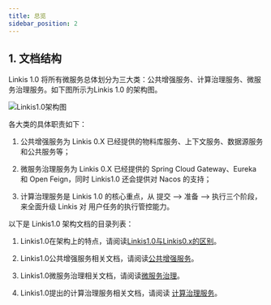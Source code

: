 ```yaml
---
title: 总览
sidebar_position: 2
---
```


## 1. 文档结构
Linkis 1.0 将所有微服务总体划分为三大类：公共增强服务、计算治理服务、微服务治理服务。如下图所示为Linkis 1.0 的架构图。

![Linkis1.0架构图](/Images-zh/Architecture/Linkis1.0-architecture.png)


各大类的具体职责如下：

1. 公共增强服务为 Linkis 0.X 已经提供的物料库服务、上下文服务、数据源服务和公共服务等；
    
2. 微服务治理服务为 Linkis 0.X 已经提供的 Spring Cloud Gateway、Eureka 和 Open Feign，同时 Linkis1.0 还会提供对 Nacos 的支持；
    
3. 计算治理服务是 Linkis 1.0 的核心重点，从 提交 —> 准备 —> 执行三个阶段，来全面升级 Linkis 对 用户任务的执行管控能力。

以下是 Linkis1.0 架构文档的目录列表：

1. Linkis1.0在架构上的特点，请阅读[Linkis1.0与Linkis0.x的区别](Linkis1.0与Linkis0.X的区别简述.md)。

2. Linkis1.0公共增强服务相关文档，请阅读[公共增强服务](Public_Enhancement_Services/README.md)。

3. Linkis1.0微服务治理相关文档，请阅读[微服务治理](Microservice_Governance_Services/README.md)。

4. Linkis1.0提出的计算治理服务相关文档，请阅读 [计算治理服务](Computation_Governance_Services/README.md)。

